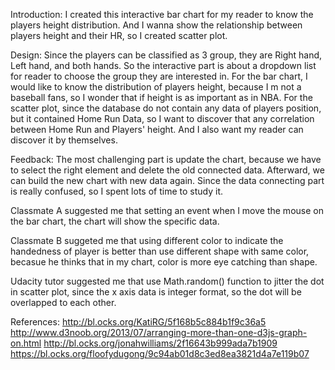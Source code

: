 Introduction:
I created this interactive bar chart for my reader to know the players height distribution. And I wanna show the relationship between players height and their HR, so I created scatter plot.

Design:
Since the players can be classified as 3 group, they are Right hand, Left hand, and both hands.
So the interactive part is about a dropdown list for reader to choose the group they are interested in.
For the bar chart, I would like to know the distribution of players height, because I m not a baseball fans, so I wonder that if height is as important as in NBA. 
For the scatter plot, since the database do not contain any data of players position, but it contained Home Run Data, so I want to discover that any correlation between Home Run and Players' height.
And I also want my reader can discover it by themselves. 

Feedback:
The most challenging part is update the chart, because we have to select the right element and delete the old connected data. Afterward, we can build the new chart with new data again. Since the data connecting part is really confused, so I spent lots of time to study it. 

Classmate A suggested me that setting an event when I move the mouse on the bar chart, the chart will show the specific data.

Classmate B suggeted me that using different color to indicate the handedness of player is better than use different shape with same color, becasue he thinks that in my chart, color is more eye catching than shape.

Udacity tutor suggested me that use Math.random() function to jitter the dot in scatter plot, since the x axis data is integer format, so the dot will be overlapped to each other. 

References:
http://bl.ocks.org/KatiRG/5f168b5c884b1f9c36a5
http://www.d3noob.org/2013/07/arranging-more-than-one-d3js-graph-on.html
http://bl.ocks.org/jonahwilliams/2f16643b999ada7b1909
https://bl.ocks.org/floofydugong/9c94ab01d8c3ed8ea3821d4a7e119b07
